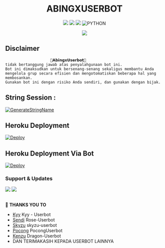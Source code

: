 <h1 align="center">ABINGXUSERBOT</h1>

<p align="center">
    <a href="https://github.com/ReyyNada/Nada-Userbot"><img src="https://img.shields.io/github/last-commit/ReyyNada/Nada-Userbot?color=ff0000&logo=github&logoColor=ffffff&style=for-the-badge" /></a>
    <a href="https://github.com/ReyyNada/Nada-Userbot"> <img src="https://img.shields.io/github/repo-size/ReyyNada/Nada-Userbot?logo=github&style=for-the-badge" /></a>
    <a href="https://pypi.org/project/Telethon/"><img src="https://img.shields.io/pypi/v/telethon?color=important&label=telethon&logo=python&logoColor=brightgreen&style=for-the-badge" /></a>
    <img alt="PYTHON" src="https://img.shields.io/badge/PYTHON-v3.9.6-purple?style=for-the-badge&logo=appveyor"/>
    </p>


<p align="center">
  <img src="https://telegra.ph/file/a7915ed28a022aa9125a6.jpg">
</p>


## Disclaimer

```              
                    🔰𝗔𝗯𝗶𝗻𝗴𝘅𝗨𝘀𝗲𝗿𝗯𝗼𝘁🔰
tidak bertanggung jawab atas penyalahgunaan bot ini.
Bot ini dimaksudkan untuk bersenang-senang sekaligus membantu Anda
mengelola grup secara efisien dan mengotomatiskan beberapa hal yang membosankan.
Gunakan bot ini dengan risiko Anda sendiri, dan gunakan dengan bijak.
```


## String Session :
[![GenerateStringName](https://img.shields.io/badge/repl.it-generateStringName-white)](https://replit.com/@rizkyhmdanii16/StringSession)


## Heroku Deployment
[![Deploy](https://www.herokucdn.com/deploy/button.svg)](https://heroku.com/deploy?template=https://github.com/nabilrmdaan/AbingxUserbot)

## Heroku Deployment Via Bot
[![Deploy](https://www.herokucdn.com/deploy/button.svg)](https://telegram.dog/XTZ_HerokuBot?start=bmFiaWxybWRhYW4vQWJpbmd4VXNlcmJvdCBBYmluZw)

### Support & Updates 
<a href="https://t.me/abingsupport"><img src="https://img.shields.io/badge/Join-Group%20Support-red.svg?style=for-the-badge&logo=Telegram"></a> <a href="https://t.me/abingsupport"><img src="https://img.shields.io/badge/Join-Updates%20Channel-white.svg?style=for-the-badge&logo=Telegram"></a>


##

🔰 **THANKS YOU TO**
*   [Kyy](https://github.com/muhammadrizky16/Kyy-Userbot)   Kyy - Userbot
*   [Sendi](https://github.com/SendiAp/Rose-Userbot)   Rose-Userbot
*   [Skyzu](https://github.com/Skyzu/skyzu-userbot)   skyzu-userbot
*   [Pocong](https://github.com/poocong/PocongUserbot) PocongUserbot
*   [Kenzu](https://github.com/kenzuuu/Dragon-userbot) Dragon-Userbot
*   DAN TERIMAKASIH KEPADA USERBOT LAINNYA
